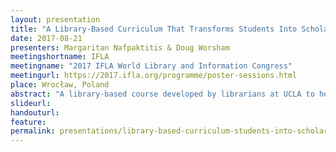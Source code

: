 ```yaml
---
layout: presentation
title: "A Library-Based Curriculum That Transforms Students Into Scholars"
date: 2017-08-21
presenters: Margaritan Nafpaktitis & Doug Worsham
meetingshortname: IFLA
meetingname: "2017 IFLA World Library and Information Congress"
meetingurl: https://2017.ifla.org/programme/poster-sessions.html
place: Wrocław, Poland
abstract: "A library-based course developed by librarians at UCLA to help undergraduate students working on their first advanced research projects."
slideurl: 
handouturl: 
feature: 
permalink: presentations/library-based-curriculum-students-into-scholars/
---
```



